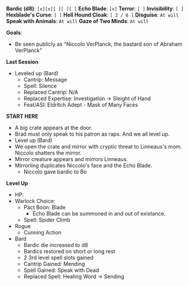 **Bardic (d8)**: `[x][x][ ][ ][ ]`
**Echo Blade**: `[x]`
**Terror**: `[ ]`
**Invisibility**: `[ ]`
**Hexblade's Curse**: `[ ]`
**Hell Hound Cloak**: `[ 2 / 6 ]`
**Disguise**: `At will`
**Speak with Animals**: `At will`
**Gaze of Two Minds**: `At will`

**Goals**:
- Be seen publicly as "Niccolo VerPlanck, the bastard son of Abraham VerPlanck"

**Last Session**
- Leveled up (Bard)
	- Cantrip: Message
	- Spell: Silence
	- Replaced Cantrip: N/A
	- Replaced Expertise: Investigation -> Sleight of Hand
	- Feat/ASI: Eldritch Adept - Mask of Many Faces

**START HERE**
- A big crate appears at the door.
- Brad must only speak to his patron as raps. And we all level up.
- Level up (Bard)
- We open the crate and mirror with cryptic threat to Linneaus's mom. Niccolo shatters the mirror.
- Mirror creature appears and mirrors Linneaus.
- Mirrorling duplicates Niccolo's face and the Echo Blade.
	- Niccolo gave bardic to Bo

**Level Up**
- HP:
- Warlock Choice:
	- Pact Boon: Blade
		- Echo Blade can be summoned in and out of existance.
	- Spell: Spider Climb
- Rogue
	- Cunning Action
- Bard
	- Bardic die increased to d8
	- Bardics restored on short or long rest
	- 2 3rd level spell slots gained
	- Cantrip Gained: Mending
	- Spell Gained: Speak with Dead
	- Replaced Spell: Healing Word -> Sending